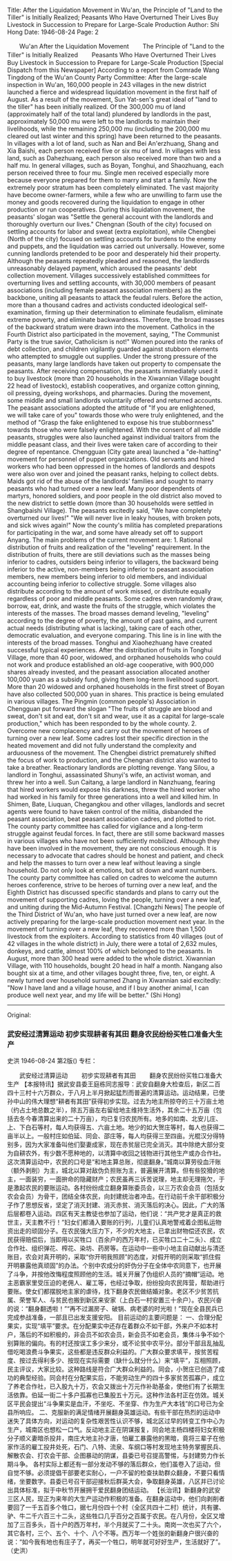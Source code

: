 Title: After the Liquidation Movement in Wu'an, the Principle of "Land to the Tiller" is Initially Realized; Peasants Who Have Overturned Their Lives Buy Livestock in Succession to Prepare for Large-Scale Production
Author: Shi Hong
Date: 1946-08-24
Page: 2

　　Wu'an After the Liquidation Movement
　　The Principle of "Land to the Tiller" is Initially Realized
　　Peasants Who Have Overturned Their Lives Buy Livestock in Succession to Prepare for Large-Scale Production
    [Special Dispatch from this Newspaper] According to a report from Comrade Wang Tingdong of the Wu'an County Party Committee: After the large-scale inspection in Wu'an, 160,000 people in 243 villages in the new district launched a fierce and widespread liquidation movement in the first half of August. As a result of the movement, Sun Yat-sen's great ideal of "land to the tiller" has been initially realized. Of the 300,000 mu of land (approximately half of the total land) plundered by landlords in the past, approximately 50,000 mu were left to the landlords to maintain their livelihoods, while the remaining 250,000 mu (including the 200,000 mu cleared out last winter and this spring) have been returned to the peasants. In villages with a lot of land, such as Nan and Bei An'erzhuang, Shang and Xia Baishi, each person received five or six mu of land. In villages with less land, such as Dahezhuang, each person also received more than two and a half mu. In general villages, such as Boyan, Tonghui, and Shaozhuang, each person received three to four mu. Single men received especially more because everyone prepared for them to marry and start a family. Now the extremely poor stratum has been completely eliminated. The vast majority have become owner-farmers, while a few who are unwilling to farm use the money and goods recovered during the liquidation to engage in other production or run cooperatives.
    During this liquidation movement, the peasants' slogan was "Settle the general account with the landlords and thoroughly overturn our lives." Chengnan (South of the city) focused on settling accounts for labor and sweat (extra exploitation), while Chengbei (North of the city) focused on settling accounts for burdens to the enemy and puppets, and the liquidation was carried out universally. However, some cunning landlords pretended to be poor and desperately hid their property. Although the peasants repeatedly pleaded and reasoned, the landlords unreasonably delayed payment, which aroused the peasants' debt collection movement. Villages successively established committees for overturning lives and settling accounts, with 30,000 members of peasant associations (including female peasant association members) as the backbone, uniting all peasants to attack the feudal rulers. Before the action, more than a thousand cadres and activists conducted ideological self-examination, firming up their determination to eliminate feudalism, eliminate extreme poverty, and eliminate backwardness. Therefore, the broad masses of the backward stratum were drawn into the movement. Catholics in the Fourth District also participated in the movement, saying, "The Communist Party is the true savior, Catholicism is not!" Women poured into the ranks of debt collection, and children vigilantly guarded against stubborn elements who attempted to smuggle out supplies. Under the strong pressure of the peasants, many large landlords have taken out property to compensate the peasants. After receiving compensation, the peasants immediately used it to buy livestock (more than 20 households in the Xiwannian Village bought 22 head of livestock), establish cooperatives, and organize cotton ginning, oil pressing, dyeing workshops, and pharmacies. During the movement, some middle and small landlords voluntarily offered and returned accounts. The peasant associations adopted the attitude of "If you are enlightened, we will take care of you" towards those who were truly enlightened, and the method of "Grasp the fake enlightened to expose his true stubbornness" towards those who were falsely enlightened. With the consent of all middle peasants, struggles were also launched against individual traitors from the middle peasant class, and their lives were taken care of according to their degree of repentance. Chengguan (City gate area) launched a "de-hatting" movement for personnel of puppet organizations. Old servants and hired workers who had been oppressed in the homes of landlords and despots were also won over and joined the peasant ranks, helping to collect debts. Maids got rid of the abuse of the landlords' families and sought to marry peasants who had turned over a new leaf. Many poor dependents of martyrs, honored soldiers, and poor people in the old district also moved to the new district to settle down (more than 30 households were settled in Shangbaishi Village). The peasants excitedly said, "We have completely overturned our lives!" "We will never live in leaky houses, with broken pots, and sick wives again!" Now the county's militia has completed preparations for participating in the war, and some have already set off to support Anyang.
    The main problems of the current movement are:
    1. Rational distribution of fruits and realization of the "leveling" requirement. In the distribution of fruits, there are still deviations such as the masses being inferior to cadres, outsiders being inferior to villagers, the backward being inferior to the active, non-members being inferior to peasant association members, new members being inferior to old members, and individual accounting being inferior to collective struggle. Some villages also distribute according to the amount of work missed, or distribute equally regardless of poor and middle peasants. Some cadres even randomly draw, borrow, eat, drink, and waste the fruits of the struggle, which violates the interests of the masses. The broad masses demand leveling, "leveling" according to the degree of poverty, the amount of past gains, and current actual needs (distributing what is lacking), taking care of each other, democratic evaluation, and everyone comparing. This line is in line with the interests of the broad masses. Tonghui and Xiaohezhuang have created successful typical experiences. After the distribution of fruits in Tonghui Village, more than 40 poor, widowed, and orphaned households who could not work and produce established an old-age cooperative, with 900,000 shares already invested, and the peasant association allocated another 100,000 yuan as a subsidy fund, giving them long-term livelihood support. More than 20 widowed and orphaned households in the first street of Boyan have also collected 500,000 yuan in shares. This practice is being emulated in various villages. The Pingmin (common people's) Association in Chengguan put forward the slogan "The fruits of struggle are blood and sweat, don't sit and eat, don't sit and wear, use it as a capital for large-scale production," which has been responded to by the whole county.
    2. Overcome new complacency and carry out the movement of heroes of turning over a new leaf. Some cadres lost their specific direction in the heated movement and did not fully understand the complexity and arduousness of the movement. The Chengbei district prematurely shifted the focus of work to production, and the Chengnan district also wanted to take a breather. Reactionary landlords are plotting revenge. Yang Silou, a landlord in Tonghui, assassinated Shunyi's wife, an activist woman, and threw her into a well. Sun Caitang, a large landlord in Nanzhuang, fearing that hired workers would expose his darkness, threw the hired worker who had worked in his family for three generations into a well and killed him. In Shimen, Bate, Liuquan, Chegangkou and other villages, landlords and secret agents were found to have taken control of the militia, disbanded the peasant association, beat peasant association cadres, and plotted to riot. The county party committee has called for vigilance and a long-term struggle against feudal forces.
    In fact, there are still some backward masses in various villages who have not been sufficiently mobilized. Although they have been involved in the movement, they are not conscious enough. It is necessary to advocate that cadres should be honest and patient, and check and help the masses to turn over a new leaf without leaving a single household. Do not only look at emotions, but sit down and want numbers. The county party committee has called on cadres to welcome the autumn heroes conference, strive to be heroes of turning over a new leaf, and the Eighth District has discussed specific standards and plans to carry out the movement of supporting cadres, loving the people, turning over a new leaf, and uniting during the Mid-Autumn Festival.
    [Changzhi News] The people of the Third District of Wu'an, who have just turned over a new leaf, are now actively preparing for the large-scale production movement next year. In the movement of turning over a new leaf, they recovered more than 1,500 livestock from the exploiters. According to statistics from 40 villages (out of 42 villages in the whole district) in July, there were a total of 2,632 mules, donkeys, and cattle, almost 100% of which belonged to the peasants. In August, more than 300 head were added to the whole district. Xiwannian Village, with 110 households, bought 20 head in half a month. Nangang also bought six at a time, and other villages bought three, five, ten, or eight. A newly turned over household surnamed Zhang in Xiwannian said excitedly: "Now I have land and a village house, and if I buy another animal, I can produce well next year, and my life will be better." (Shi Hong)



<hr /> 

Original: 


### 武安经过清算运动  初步实现耕者有其田  翻身农民纷纷买牲口准备大生产
史洪
1946-08-24
第2版()
专栏：

　　武安经过清算运动
　　初步实现耕者有其田
　　翻身农民纷纷买牲口准备大生产
    【本报特讯】据武安县委王庭栋同志报导：武安自翻身大检查后，新区二百四十三村十六万群众，于八月上半月掀起猛烈而普遍的清算运动。运动结果，已使孙中山的伟大理想“耕者有其田”获得初步实现。过去为地主所掠夺的三十万亩土地（约占土地总数之半），除五万亩左右留给地主维持生活外，其余二十五万亩（包括去冬今春清算出来的二十万亩），均已复归农民所有。地多的如南、北安儿庄、上、下白石等村，每人均获得五、六亩土地。地少的如大贺庄等村，每人也获得二亩半以上。一般村庄如伯延、同会、邵庄等，每人均获得三至四亩。光棍汉分得特别多，因为大家准备叫他们娶妻成家，现在赤贫层已完全消灭。其中除绝大部分变为自耕农外，有少数不愿种地的，以清算中收回之钱物进行其他生产或办合作社。
    这次清算运动中，农民的口号是“和地主算总账，彻底翻身。”城南以算劳役血汗账（额外剥削）为主，城北以算对敌伪负担账为主，普遍展开清算。但有些狡猾的地主，一面装穷，一面拚命的隐藏财产；农民虽再三诉苦说理，地主却无理拖欠，于是激起农民的要账运动。各村纷纷成立翻身算账委员会，以三万农会会员（包括女农会会员）为骨干，团结全体农民，向封建统治者冲击。在行动前千余干部积极分子作了思想反省，坚定了消灭封建、消灭赤贫、消灭落后的决心。因此，广大的落后层都卷入运动。四区有天主教徒也参加了运动，他们说：“共产党才是真正的救世主，天主教不行！”妇女们都涌入要账的行列，儿童们认真地警戒着企图私运物资出走的顽固分子。在农民强大压力下，不少的大地主，已拿出财物偿还农民，农民获得赔偿后，当即用以买牲口（百余户的西万年村，已买牲口二十二头）、成立合作社、组织弹花、榨花、染坊、药房等。在运动中一些中小地主自动献出与清还账目，农会对真开明的，采取“你开明我照顾”的态度，对假开明的则采取“抓住假开明暴露他真顽固”的办法。个别中农成分的奸伪分子在全体中农同意下，也开展了斗争，并按他改悔程度照顾他的生活。城关开展了伪组织人员的“摘帽”运动。地主恶霸家里受压迫的老佣人、雇工等，也经过争取，纷纷投向农民阵营，帮助进行要账。使女们都摆脱地主家的虐待，找下翻身农民做结婚对象。老区不少贫苦抗属、荣誉军人、与贫民也搬到新区来安家（上白石一村安置三十余户）。农民兴奋的说：“翻身翻透啦！”“再不过漏房子、破锅、病老婆的时光啦！”现在全县民兵已完成参战准备，一部且已出发支援安阳。
    目前运动的主要问题是：
    一、合理分配果实，实现“填平”要求。在分配果实中还存在着群众不如干部，外来户不如本村户，落后的不如积极的，非会员不如农会员，新会员不如老会员，集体斗争不如个别算账的偏向。有的村还按误工多少来分，或不论贫中农平分。部分干部且乱抽乱借吃喝浪费斗争果实，这些都是违反群众利益的。广大群众要求填平，按贫苦程度、按过去得利多少、按现在实际需要（缺什么就分什么）来“填平”，互相照顾，民主评议，大家比较。这种路线是符合广大群众利益的。同会，小贺庄已创造了成功的典型经验。同会村在分配果实后，不能劳动生产的四十多家贫苦孤寡户，成立了养老合作社，已入股九十万，农会又拨出十万元作补助基金，使他们有了长期生活依靠。伯延一街二十多户孤寡也已集股五十万元。这种作法各村正在仿效。城关区平民会提出“斗争果实是血汗，不坐吃、不坐穿、作为生产大本钱”的口号已为全县所响应。
    二、克服新的满足情绪开展翻身英雄运动。有些干部在热烈的运动中迷失了具体方向，对运动的复杂性艰苦性认识不够，城北区过早的转变工作中心为生产，城南区也想松一口气。反动地主正在阴谋报复，同会地主杨四楼将妇女积极分子顺义妻暗杀投井，南庄大地主孙才唐，怕雇工暴露他的黑暗，竟将三辈子在他家作活的雇工投井处死，石门、八特、流泉、车纲口等村发现地主特务掌握民兵、解散农会、打农会干部、企图暴动的阴谋，县委已号召提高警惕，与封建势力作长期斗争。
    各村实际上都还有一部分发动不够的落后群众，他们虽卷入了运动，但自觉不够。必须提倡干部要老实耐心，一户不留的检查扶助群众翻身，不要只看情绪，坐要数字。县委已号召干部迎接秋后群英大会，争取翻身英雄，八区并已讨论出具体标准，拟于中秋节开展拥干爱民翻身团结运动。
    【长治讯】新翻身的武安三区人民，现正为来年的大生产运动作积极的准备。在翻身运动中，他们向剥削者要回了一千五百多个牲口，据七月份四十个村（全区共四十二村）统计，共有骡、驴、牛二千六百三十二头，这些牲口几乎百分之百属于农民。在八月份，全区又增加了三百多头，百十户的西万年村，半个月就买了二十头。南岗一次也买了六个，其它各村，三个、五个、十个、八个不等。西万年一个姓张的新翻身户很兴奋的说：“如今我有地也有庄子了，再买一个牲口，明年就可好好生产，生活就好了”。（史洪）
